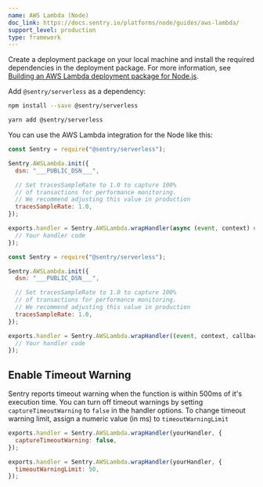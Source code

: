 ```yaml
---
name: AWS Lambda (Node)
doc_link: https://docs.sentry.io/platforms/node/guides/aws-lambda/
support_level: production
type: framework
---
```


Create a deployment package on your local machine and install the required dependencies in the deployment package. For more information, see [Building an AWS Lambda deployment package for Node.js](https://aws.amazon.com/premiumsupport/knowledge-center/lambda-deployment-package-nodejs/).

Add `@sentry/serverless` as a dependency:

```bash {tabTitle:"npm"}
npm install --save @sentry/serverless
```

```bash {tabTitle:"Yarn"}
yarn add @sentry/serverless
```

You can use the AWS Lambda integration for the Node like this:

```javascript {tabTitle:"async"}
const Sentry = require("@sentry/serverless");

Sentry.AWSLambda.init({
  dsn: "___PUBLIC_DSN___",

  // Set tracesSampleRate to 1.0 to capture 100%
  // of transactions for performance monitoring.
  // We recommend adjusting this value in production
  tracesSampleRate: 1.0,
});

exports.handler = Sentry.AWSLambda.wrapHandler(async (event, context) => {
  // Your handler code
});
```

```javascript {tabTitle:"sync"}
const Sentry = require("@sentry/serverless");

Sentry.AWSLambda.init({
  dsn: "___PUBLIC_DSN___",

  // Set tracesSampleRate to 1.0 to capture 100%
  // of transactions for performance monitoring.
  // We recommend adjusting this value in production
  tracesSampleRate: 1.0,
});

exports.handler = Sentry.AWSLambda.wrapHandler((event, context, callback) => {
  // Your handler code
});
```

<!-- TODO-ADD-VERIFICATION-EXAMPLE -->

## Enable Timeout Warning

Sentry reports timeout warning when the function is within 500ms of it's execution time. You can turn off timeout warnings by setting `captureTimeoutWarning` to `false` in the handler options. To change timeout warning limit, assign a numeric value (in ms) to `timeoutWarningLimit`

```javascript {tabTitle:"captureTimeoutWarning"}
exports.handler = Sentry.AWSLambda.wrapHandler(yourHandler, {
  captureTimeoutWarning: false,
});
```

```javascript {tabTitle:"timeoutWarning"}
exports.handler = Sentry.AWSLambda.wrapHandler(yourHandler, {
  timeoutWarningLimit: 50,
});
```
